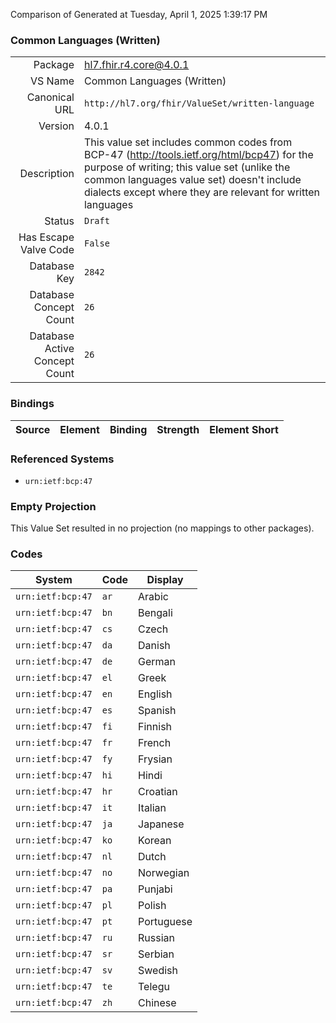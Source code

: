 Comparison of 
Generated at Tuesday, April 1, 2025 1:39:17 PM

### Common Languages (Written)

|      |     |
| ---: | --- |
| Package | hl7.fhir.r4.core@4.0.1 |
| VS Name | Common Languages (Written) |
| Canonical URL | `http://hl7.org/fhir/ValueSet/written-language` |
| Version | 4.0.1 |
| Description | This value set includes common codes from BCP-47 (http://tools.ietf.org/html/bcp47) for the purpose of writing; this value set (unlike the common languages value set) doesn't include dialects except where they are relevant for written languages |
| Status | `Draft` |
| Has Escape Valve Code | `False` |
| Database Key | `2842` |
| Database Concept Count | `26` |
| Database Active Concept Count | `26` |
### Bindings

| Source | Element | Binding | Strength | Element Short |
| ------ | ------- | ------- | -------- | ------------- |

### Referenced Systems

* `urn:ietf:bcp:47`
### Empty Projection

This Value Set resulted in no projection (no mappings to other packages).

### Codes

| System | Code | Display |
| ------ | ---- | ------- |
| `urn:ietf:bcp:47` | `ar` | Arabic |
| `urn:ietf:bcp:47` | `bn` | Bengali |
| `urn:ietf:bcp:47` | `cs` | Czech |
| `urn:ietf:bcp:47` | `da` | Danish |
| `urn:ietf:bcp:47` | `de` | German |
| `urn:ietf:bcp:47` | `el` | Greek |
| `urn:ietf:bcp:47` | `en` | English |
| `urn:ietf:bcp:47` | `es` | Spanish |
| `urn:ietf:bcp:47` | `fi` | Finnish |
| `urn:ietf:bcp:47` | `fr` | French |
| `urn:ietf:bcp:47` | `fy` | Frysian |
| `urn:ietf:bcp:47` | `hi` | Hindi |
| `urn:ietf:bcp:47` | `hr` | Croatian |
| `urn:ietf:bcp:47` | `it` | Italian |
| `urn:ietf:bcp:47` | `ja` | Japanese |
| `urn:ietf:bcp:47` | `ko` | Korean |
| `urn:ietf:bcp:47` | `nl` | Dutch |
| `urn:ietf:bcp:47` | `no` | Norwegian |
| `urn:ietf:bcp:47` | `pa` | Punjabi |
| `urn:ietf:bcp:47` | `pl` | Polish |
| `urn:ietf:bcp:47` | `pt` | Portuguese |
| `urn:ietf:bcp:47` | `ru` | Russian |
| `urn:ietf:bcp:47` | `sr` | Serbian |
| `urn:ietf:bcp:47` | `sv` | Swedish |
| `urn:ietf:bcp:47` | `te` | Telegu |
| `urn:ietf:bcp:47` | `zh` | Chinese |
